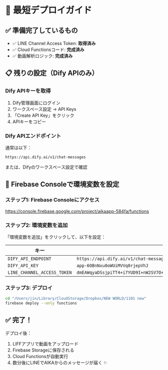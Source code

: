 # 🚀 最短デプロイガイド

## ✅ 準備完了しているもの

- ✅ LINE Channel Access Token: **取得済み**
- ✅ Cloud Functionsコード: **完成済み**
- ✅ 動画解析ロジック: **完成済み**

## 📋 残りの設定（Dify APIのみ）

### Dify APIキーを取得

1. Dify管理画面にログイン
2. ワークスペース設定 → API Keys
3. 「Create API Key」をクリック
4. APIキーをコピー

### Dify APIエンドポイント

通常は以下：
```
https://api.dify.ai/v1/chat-messages
```

または、Difyのワークスペース設定で確認

## 🔧 Firebase Consoleで環境変数を設定

### ステップ1: Firebase Consoleにアクセス

https://console.firebase.google.com/project/aikaapp-584fa/functions

### ステップ2: 環境変数を追加

「環境変数を追加」をクリックして、以下を設定：

| キー | 値 |
|------|-----|
| `DIFY_API_ENDPOINT` | `https://api.dify.ai/v1/chat-messages` |
| `DIFY_API_KEY` | `app-6OBnNxu0oWUiMVVq0rjepVhJ` |
| `LINE_CHANNEL_ACCESS_TOKEN` | `dmEAWqyaDSsjpiTT4+i7YUD9I+nW2SV7O+i1XbjvIDMvbRP3CrJBG9kqGH34fZ98cQVfw9ldezkWUqlgLMBB1MtN1z2J/I2efQVA1grXYoz30SbK1DVVlzKu5PqEL91Px1FHoqUkzxPnTeAwoWWmlwdB04t89/1O/w1cDnyilFU=` |

### ステップ3: デプロイ

```bash
cd "/Users/jin/Library/CloudStorage/Dropbox/NEW WORLD/1101 new"
firebase deploy --only functions
```

## ✅ 完了！

デプロイ後：
1. LIFFアプリで動画をアップロード
2. Firebase Storageに保存される
3. Cloud Functionsが自動実行
4. 数分後にLINEでAIKAからのメッセージが届く ✨


